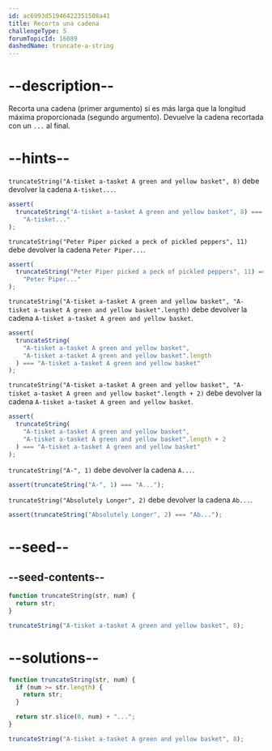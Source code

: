 ```yaml
---
id: ac6993d51946422351508a41
title: Recorta una cadena
challengeType: 5
forumTopicId: 16089
dashedName: truncate-a-string
---
```


# --description--

Recorta una cadena (primer argumento) si es más larga que la longitud máxima proporcionada (segundo argumento). Devuelve la cadena recortada con un `...` al final.

# --hints--

`truncateString("A-tisket a-tasket A green and yellow basket", 8)` debe devolver la cadena `A-tisket...`.

```js
assert(
  truncateString("A-tisket a-tasket A green and yellow basket", 8) ===
    "A-tisket..."
);
```

`truncateString("Peter Piper picked a peck of pickled peppers", 11)` debe devolver la cadena `Peter Piper...`.

```js
assert(
  truncateString("Peter Piper picked a peck of pickled peppers", 11) ===
    "Peter Piper..."
);
```

`truncateString("A-tisket a-tasket A green and yellow basket", "A-tisket a-tasket A green and yellow basket".length)` debe devolver la cadena `A-tisket a-tasket A green and yellow basket`.

```js
assert(
  truncateString(
    "A-tisket a-tasket A green and yellow basket",
    "A-tisket a-tasket A green and yellow basket".length
  ) === "A-tisket a-tasket A green and yellow basket"
);
```

`truncateString("A-tisket a-tasket A green and yellow basket", "A-tisket a-tasket A green and yellow basket".length + 2)` debe devolver la cadena `A-tisket a-tasket A green and yellow basket`.

```js
assert(
  truncateString(
    "A-tisket a-tasket A green and yellow basket",
    "A-tisket a-tasket A green and yellow basket".length + 2
  ) === "A-tisket a-tasket A green and yellow basket"
);
```

`truncateString("A-", 1)` debe devolver la cadena `A...`.

```js
assert(truncateString("A-", 1) === "A...");
```

`truncateString("Absolutely Longer", 2)` debe devolver la cadena `Ab...`.

```js
assert(truncateString("Absolutely Longer", 2) === "Ab...");
```

# --seed--

## --seed-contents--

```js
function truncateString(str, num) {
  return str;
}

truncateString("A-tisket a-tasket A green and yellow basket", 8);
```

# --solutions--

```js
function truncateString(str, num) {
  if (num >= str.length) {
    return str;
  }

  return str.slice(0, num) + "...";
}

truncateString("A-tisket a-tasket A green and yellow basket", 8);
```
